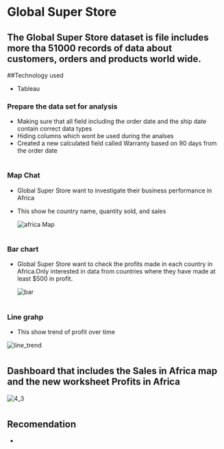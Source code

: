 # Global Super Store
## The Global Super Store dataset is file includes more tha 51000 records of data about customers, orders and products world wide.

##Technology used 
- Tableau 

### Prepare the data set for analysis
- Making sure that all field including the order date and the ship date contain correct data types
- Hiding columns which wont be used during the analses
- Created a new calculated field called Warranty based on 90 days from the order date
#
### Map Chat
- Global Super Store want to investigate their business performance in Africa
- This show he country name, quantity sold, and sales

  ![africa Map](https://github.com/PLThabangR/Global-Store-/assets/39111822/77a2a4bd-8a08-446a-9a83-3d088a7af1a1)
#
### Bar chart 
- Global Super Store want to check the profits made in each country in Africa.Only interested in data from countries where they have made at least $500 in profit.

  ![bar](https://github.com/PLThabangR/Global-Store-/assets/39111822/16c339ee-d217-459a-b3bd-579614c0cbff)
#

### Line grahp

- This show trend of profit over time 

![line_trend](https://github.com/PLThabangR/Global-Store-/assets/39111822/2de8add6-f9f8-43b5-ba9f-6fd24f622f33)

#
## Dashboard that includes the Sales in Africa map and the new worksheet Profits in Africa 

![4_3](https://github.com/PLThabangR/Global-Store-/assets/39111822/afb5763e-2faa-4715-8ac8-4982c58a0b7b)

#
## Recomendation 
- 
